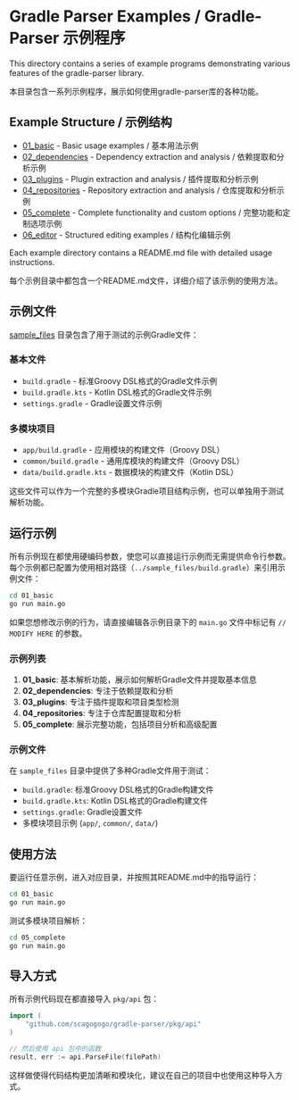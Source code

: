# Gradle Parser Examples / Gradle-Parser 示例程序

This directory contains a series of example programs demonstrating various features of the gradle-parser library.

本目录包含一系列示例程序，展示如何使用gradle-parser库的各种功能。

## Example Structure / 示例结构

- [01_basic](01_basic/) - Basic usage examples / 基本用法示例
- [02_dependencies](02_dependencies/) - Dependency extraction and analysis / 依赖提取和分析示例
- [03_plugins](03_plugins/) - Plugin extraction and analysis / 插件提取和分析示例
- [04_repositories](04_repositories/) - Repository extraction and analysis / 仓库提取和分析示例
- [05_complete](05_complete/) - Complete functionality and custom options / 完整功能和定制选项示例
- [06_editor](06_editor/) - Structured editing examples / 结构化编辑示例

Each example directory contains a README.md file with detailed usage instructions.

每个示例目录中都包含一个README.md文件，详细介绍了该示例的使用方法。

## 示例文件

[sample_files](sample_files/) 目录包含了用于测试的示例Gradle文件：

### 基本文件
- `build.gradle` - 标准Groovy DSL格式的Gradle文件示例
- `build.gradle.kts` - Kotlin DSL格式的Gradle文件示例
- `settings.gradle` - Gradle设置文件示例

### 多模块项目
- `app/build.gradle` - 应用模块的构建文件（Groovy DSL）
- `common/build.gradle` - 通用库模块的构建文件（Groovy DSL）
- `data/build.gradle.kts` - 数据模块的构建文件（Kotlin DSL）

这些文件可以作为一个完整的多模块Gradle项目结构示例，也可以单独用于测试解析功能。

## 运行示例

所有示例现在都使用硬编码参数，使您可以直接运行示例而无需提供命令行参数。每个示例都已配置为使用相对路径（`../sample_files/build.gradle`）来引用示例文件：

```bash
cd 01_basic
go run main.go
```

如果您想修改示例的行为，请直接编辑各示例目录下的 `main.go` 文件中标记有 `// MODIFY HERE` 的参数。

### 示例列表

1. **01_basic**: 基本解析功能，展示如何解析Gradle文件并提取基本信息
2. **02_dependencies**: 专注于依赖提取和分析
3. **03_plugins**: 专注于插件提取和项目类型检测
4. **04_repositories**: 专注于仓库配置提取和分析
5. **05_complete**: 展示完整功能，包括项目分析和高级配置

### 示例文件

在 `sample_files` 目录中提供了多种Gradle文件用于测试：
- `build.gradle`: 标准Groovy DSL格式的Gradle构建文件
- `build.gradle.kts`: Kotlin DSL格式的Gradle构建文件
- `settings.gradle`: Gradle设置文件
- 多模块项目示例 (`app/`, `common/`, `data/`)

## 使用方法

要运行任意示例，进入对应目录，并按照其README.md中的指导运行：

```bash
cd 01_basic
go run main.go
```

测试多模块项目解析：

```bash
cd 05_complete
go run main.go
```

## 导入方式

所有示例代码现在都直接导入 `pkg/api` 包：

```go
import (
    "github.com/scagogogo/gradle-parser/pkg/api"
)

// 然后使用 api 包中的函数
result, err := api.ParseFile(filePath)
```

这样做使得代码结构更加清晰和模块化，建议在自己的项目中也使用这种导入方式。 
